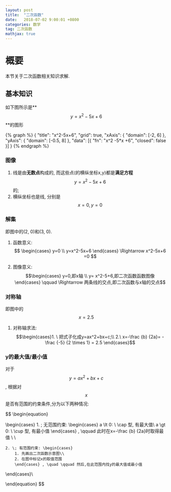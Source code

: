 ```yaml
---
layout: post
title:  "二次函数"
date:   2018-07-02 9:00:01 +0800
categories: 数学
tag: 二次函数
mathjax: true
---
```


# 概要
本节关于二次函数相关知识求解.

## 基本知识

如下图所示是**$$y = x^2 - 5x +6$$**的图形

{% graph %}
{
    "title": "x^2-5x+6",
    "grid": true,
    "xAxis": {
        "domain": [-2, 6]
    },
    "yAxis": {
        "domain": [-0.5, 8]
    },
    "data": [{
        "fn": "x^2 -5*x +6",
        "closed": false
    }]
}
{% endgraph %}

### 图像
1. 线是由**无数点**构成的, 而这些点(的横纵坐标x,y)都是**满足方程**$$y = x^2 - 5x +6$$的;
2. 横纵坐标也是线, 分别是$$x=0, y=0$$

### 解集
即图中的(2, 0)和(3, 0).

1. 函数意义: 
$$ \begin{cases} y=0 \\ y=x^2-5x+6 \end{cases} \Rightarrow x^2-5x+6 =0 $$ 

2. 图像意义: 
$$\begin{cases} y=0,即x轴 \\ y= x^2-5+6,即二次函数函数图像 \end{cases} \qquad \Rightarrow  两条线的交点,即二次函数与x轴的交点$$

### 对称轴
即图中的$$x=2.5$$

1. 对称轴求法:
$$\begin{cases}1. \ 把式子化成y=ax^2+bx+c;\\ 2.\  x=-\frac {b} {2a}= - \frac {-5} {2 \times 1} = 2.5 \end{cases}$$ 
	

### y的最大值/最小值
对于$$y=ax^2+bx+c$$, 根据对$$x$$是否有范围的约束条件,分为以下两种情况:




$$ 
\begin{equation}


\begin{cases}
	1. \; 无范围约束:  \begin{cases}
		a \lt 0: \ \cap 型, 有最大值\\
		a \gt 0: \ \cup 型, 有最小值
		\end{cases} ,  \qquad 此时在x=-\frac {b} {2a}时取得最值
		\\
		\\

	2. \; 有范围约束: \begin{cases}
		1. 先画出二次函数示意图\\
		2. 在图中标记x的取值范围
		\end{cases} , \quad \qquad 然后,在此范围内找y的最大值或最小值

\end{cases}\\


\end{equation}
$$
